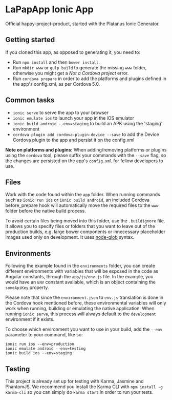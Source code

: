 LaPapApp Ionic App
=====================

Official happy-project-product, started with the Platanus Ionic Generator.

## Getting started

If you cloned this app, as opposed to generating it, you need to:

- Run ```npm install``` and then ```bower install```.
- Run ```mkdir www``` or ```gulp build``` to generate the missing ```www``` folder, otherwise you might get a *Not a Cordova project* error.
- Run ```cordova prepare``` in order to add the platforms and plugins defined in the app's config.xml, as per Cordova 5.0.

## Common tasks

- ```ionic serve``` to serve the app to your browser
- ```ionic emulate ios``` to launch your app in the iOS emulator
- ```ionic build android --env=staging``` to build an APK using the 'staging' environment
- ```cordova plugin add cordova-plugin-device --save``` to add the Device Cordova plugin to the app and persist it on the config.xml

**Note on platforms and plugins:** When adding/removing platforms or plugins using the ```cordova``` tool, please suffix your commands with the ```--save``` flag, so the changes are persisted on the app's ```config.xml``` for fellow developers to use.

## Files

Work with the code found within the `app` folder. When running commands such as `ionic run ios` or `ionic build android`, an included Cordova before_prepare hook will automatically move the required files to the `www` folder before the native build process.

To avoid certain files being moved into this folder, use the `.buildignore` file. It allows you to specify files or folders that you want to leave out of the production builds, e.g. large bower components or innecessary placeholder images used only on development. It uses [node-glob](http://github.com/isaacs/node-glob) syntax.

## Environments

Following the example found in the `environments` folder, you can create different environments with variables that will be exposed in the code as Angular constants, through the `app/js/env.js` file. In the example, you would have an `ENV` constant available, which is an object containing the `someApiKey` property.

Please note that since the `environment.json` to `env.js` translation is done in the Cordova hook mentioned before, these environmental variables will only work when running, building or emulating the native application. When running `ionic serve`, this process will always default to the `development` environment if it exists.

To choose which environment you want to use in your build, add the `--env` parameter to your command, like so:

```
ionic run ios --env=production
ionic emulate android --env=testing
ionic build ios --env=staging
```

## Testing

This project is already set up for testing with Karma, Jasmine and PhantomJS. We recommend you install the Karma CLI with `npm install -g karma-cli` so you can simply do `karma start` in order to run your tests.
